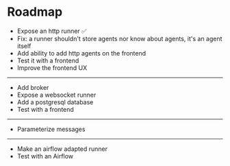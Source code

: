 # Roadmap

- Expose an http runner ✅
- Fix: a runner shouldn't store agents nor know about agents, it's an agent itself
- Add ability to add http agents on the frontend
- Test it with a frontend
- Improve the frontend UX

---

- Add broker
- Expose a websocket runner
- Add a postgresql database
- Test with a frontend

---

- Parameterize messages

---

- Make an airflow adapted runner
- Test with an Airflow
